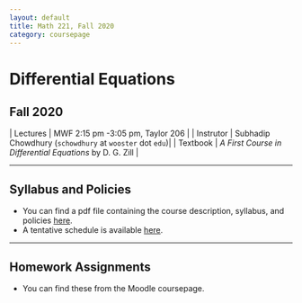 ```yaml
---
layout: default
title: Math 221, Fall 2020
category: coursepage
---
```


# Differential Equations
## Fall 2020



|  Lectures  | MWF 2:15 pm -3:05 pm, Taylor 206 |
|  Instrutor | Subhadip Chowdhury (`schowdhury` at `wooster` dot `edu`)|
|  Textbook | _A First Course in Differential Equations_ by D. G. Zill |


---
## Syllabus and Policies 

+ You can find a pdf file containing the course description, syllabus, and policies [here](Fall2020_221_Syllabus.pdf). 
+ A tentative schedule is available [here](F2020.pdf).


---

## Homework Assignments

+ You can find these from the Moodle coursepage.
